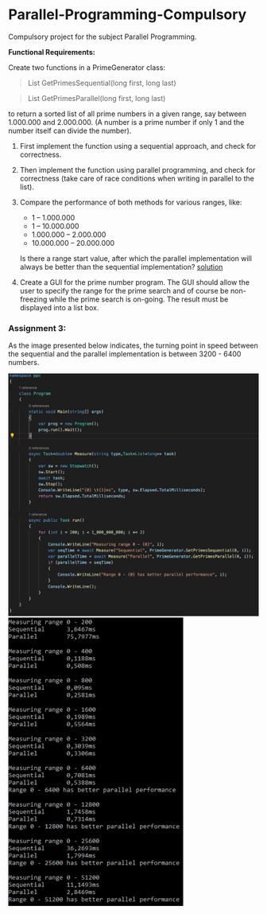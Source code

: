 # Parallel-Programming-Compulsory

Compulsory project for the subject Parallel Programming.

**Functional Requirements:**

Create two functions in a PrimeGenerator class:

> List<long> GetPrimesSequential(long first, long last)

> List<long> GetPrimesParallel(long first, long last)

to return a sorted list of all prime numbers in a given range, say between 1.000.000 and 2.000.000. (A number is a prime number if only 1 and the number itself can divide the number).
1. First implement the function using a sequential approach, and check for correctness.
2. Then implement the function using parallel programming, and check for correctness (take care of race conditions when writing in parallel to the list).
3. Compare the performance of both methods for various ranges, like:
    - 1 – 1.000.000
    - 1 – 10.000.000
    - 1.000.000 – 2.000.000
    - 10.000.000 – 20.000.000
    
    Is there a range start value, after which the parallel implementation will always be better than the sequential implementation? [solution](#assignment3)
    
4. Create a GUI for the prime number program. The GUI should allow the user to specify the range for the prime search and of course be non-freezing while the prime search is on-going. The result must be displayed into a list box.

<h3>
    <a name="assignment3">Assignment 3:</a>
</h3>

As the image presented below indicates, the turning point in speed between the sequential and the parallel implementation is between 3200 - 6400 numbers.

<img src="./Assignment3/parallel_programing_question_3_test.png" alt="test" width="600"/>

<img src="./Assignment3/parallel_programing_question_3_proof.png" alt="proof" height="580"/>
